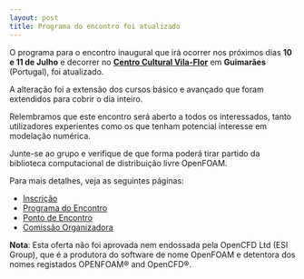 ```yaml
---
layout: post
title: Programa do encontro foi atualizado
---
```


O programa para o encontro inaugural que irá ocorrer nos próximos dias **10 e 11 de Julho** e decorrer no **[Centro Cultural Vila-Flor](http://www.ccvf.pt/conteudo.php?id=8&cat=1&on=false)** em **Guimarães** (Portugal), foi atualizado.

A alteração foi a extensão dos cursos básico e avançado que foram extendidos para cobrir o dia inteiro.

Relembramos que este encontro será aberto a todos os interessados, tanto utilizadores experientes como os que tenham potencial interesse em modelação numérica.

Junte-se ao grupo e verifique de que forma poderá tirar partido da biblioteca computacional de distribuição livre OpenFOAM.

Para mais detalhes, veja as seguintes páginas:

 * [Inscrição](inscricao)
 * [Programa do Encontro](programa)
 * [Ponto de Encontro](encontro)
 * [Comissão Organizadora](organizacao)


**Nota**: Esta oferta não foi aprovada nem endossada pela OpenCFD Ltd (ESI Group), que é a produtora do software de nome OpenFOAM e detentora dos nomes registados OPENFOAM&reg; and OpenCFD&reg;.

